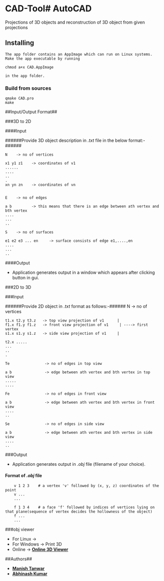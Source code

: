 # CAD-Tool# AutoCAD
Projections of 3D objects and reconstruction of 3D object from given projections


## Installing

	The app folder contains an AppImage which can run on Linux systems. 
	Make the app executable by running 

	chmod a+x CAD.AppImage 

	in the app folder.

### Build from sources ####
```
qmake CAD.pro
make
```


##Input/Output Format##

###3D to 2D

####Input

######Provide 3D object description in *.txt* file in the below format:-######
	
	N    -> no of vertices

	x1 y1 z1    -> coordinates of v1
	......
	....
	..
	.
	xn yn zn    -> coordinates of vn


	E    -> no of edges

	a b         -> this means that there is an edge between ath vertex and bth vertex
	....
	...
	..

	S    -> no of surfaces

	e1 e2 e3 ... en     -> surface consists of edge e1,....,en
	....
	...
	..


####Output

* Application generates output in a window which appears after clicking button in gui.

###2D to 3D

###Input

######Provide 2D object in *.txt* format as follows:-######
	N   			 -> no of vertices

	t1.x t2.y t3.z   -> top view projection of v1      |
	f1.x f1.y f1.z   -> front view projection of v1		| ----> first vertex
	s1.x s1.y s1.z   -> side view projection of v1	   |

	t2.x .....
	...
	..
	.

	Te   			  -> no of edges in top view

	a b  			  -> edge between ath vertex and bth vertex in top view
	.....
	....

	Fe   			  -> no of edges in front view

	a b  			  -> edge between ath vertex and bth vertex in front view
	....
	..

	Se   			  -> no of edges in side view

	a b  			  -> edge between ath vertex and bth vertex in side view
	....
	..

###Output

* Application generates output in  *.obj* file (filename of your choice).

#### Format of *.obj* file ####
		v 1 2 3    # a vertex 'v' followed by (x, y, z) coordinates of the point
		v ...
		...

		f 1 3 4    # a face 'f' followed by indices of vertices lying on that plane(sequence of vertex decides the hollowness of the object)
		f ...
		...

###obj viewer

* For Linux   -> 
* For Windows -> Print 3D
* Online      -> **[Online 3D Viewer](https://3dviewer.net/)**

##Authors##

* **[Manish Tanwar](https://github.com/manishtanwar/)**
* **[Abhinash Kumar](https://github.com/sabhi2257)**



